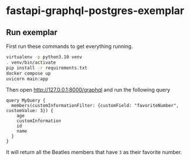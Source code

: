 # fastapi-graphql-postgres-exemplar

## Run exemplar

First run these commands to get everything running.

```bash
virtualenv -p python3.10 venv
. venv/bin/activate
pip install -r requirements.txt
docker compose up
uvicorn main:app
```

Then open http://127.0.0.1:8000/graphql and run the following query

```
query MyQuery {
  members(customInformationFilter: {customField: "favoriteNumber", customValue: 3}) {
    age
    customInformation
    id
    name
  }
}
```

It will return all the Beatles members that have `3` as their favorite number.
